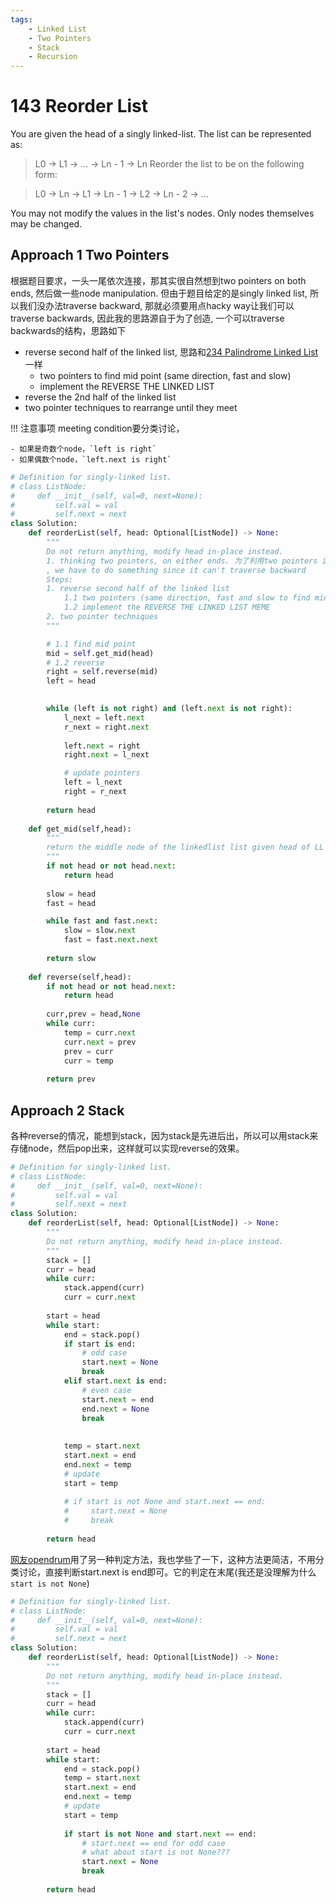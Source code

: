 ```yaml
---
tags:
    - Linked List
    - Two Pointers
    - Stack
    - Recursion
---
```


# 143 Reorder List

You are given the head of a singly linked-list. The list can be represented as:

> L0 → L1 → … → Ln - 1 → Ln
Reorder the list to be on the following form:

> L0 → Ln → L1 → Ln - 1 → L2 → Ln - 2 → …

You may not modify the values in the list's nodes. Only nodes themselves may be changed.


## Approach 1 Two Pointers

根据题目要求，一头一尾依次连接，那其实很自然想到two pointers on both ends, 然后做一些node manipulation. 但由于题目给定的是singly linked list, 所以我们没办法traverse backward, 那就必须要用点hacky way让我们可以traverse backwards, 因此我的思路源自于为了创造, 一个可以traverse backwards的结构，思路如下

- reverse second half of the linked list, 思路和[234 Palindrome Linked List](https://leetcode.com/problems/palindrome-linked-list/description/)一样
    - two pointers to find mid point (same direction, fast and slow)
    - implement the REVERSE THE LINKED LIST
- reverse the 2nd half of the linked list
- two pointer techniques to rearrange until they meet

!!! 注意事项
    meeting condition要分类讨论，

    - 如果是奇数个node，`left is right`
    - 如果偶数个node，`left.next is right`

```python
# Definition for singly-linked list.
# class ListNode:
#     def __init__(self, val=0, next=None):
#         self.val = val
#         self.next = next
class Solution:
    def reorderList(self, head: Optional[ListNode]) -> None:
        """
        Do not return anything, modify head in-place instead.
        1. thinking two pointers, on either ends. 为了利用two pointers in singly linked list
        , we have to do something since it can't traverse backward
        Steps:
        1. reverse second half of the linked list
            1.1 two pointers (same direction, fast and slow to find mid point)
            1.2 implement the REVERSE THE LINKED LIST MEME
        2. two pointer techniques
        """        

        # 1.1 find mid point
        mid = self.get_mid(head)
        # 1.2 reverse
        right = self.reverse(mid)        
        left = head
        

        while (left is not right) and (left.next is not right):
            l_next = left.next
            r_next = right.next
            
            left.next = right
            right.next = l_next

            # update pointers
            left = l_next
            right = r_next
        
        return head    
    
    def get_mid(self,head):
        """
        return the middle node of the linkedlist list given head of LL
        """
        if not head or not head.next:
            return head
        
        slow = head
        fast = head

        while fast and fast.next:
            slow = slow.next
            fast = fast.next.next
        
        return slow
    
    def reverse(self,head):
        if not head or not head.next:
            return head
        
        curr,prev = head,None
        while curr:
            temp = curr.next
            curr.next = prev
            prev = curr
            curr = temp
        
        return prev
```

## Approach 2 Stack

各种reverse的情况，能想到stack，因为stack是先进后出，所以可以用stack来存储node，然后pop出来，这样就可以实现reverse的效果。

```python
# Definition for singly-linked list.
# class ListNode:
#     def __init__(self, val=0, next=None):
#         self.val = val
#         self.next = next
class Solution:
    def reorderList(self, head: Optional[ListNode]) -> None:
        """
        Do not return anything, modify head in-place instead.
        """
        stack = []
        curr = head
        while curr:
            stack.append(curr)
            curr = curr.next
        
        start = head
        while start:
            end = stack.pop()
            if start is end:
                # odd case
                start.next = None
                break
            elif start.next is end:
                # even case
                start.next = end
                end.next = None
                break
                
            
            temp = start.next
            start.next = end
            end.next = temp
            # update
            start = temp
            
            # if start is not None and start.next == end:
            #     start.next = None
            #     break
            
        return head
```


[网友opendrum](https://leetcode.com/problems/reorder-list/editorial/comments/718547)用了另一种判定方法，我也学些了一下，这种方法更简洁，不用分类讨论，直接判断start.next is end即可。它的判定在末尾(我还是没理解为什么`start is not None`)

```python
# Definition for singly-linked list.
# class ListNode:
#     def __init__(self, val=0, next=None):
#         self.val = val
#         self.next = next
class Solution:
    def reorderList(self, head: Optional[ListNode]) -> None:
        """
        Do not return anything, modify head in-place instead.
        """
        stack = []
        curr = head
        while curr:
            stack.append(curr)
            curr = curr.next
        
        start = head
        while start:
            end = stack.pop()
            temp = start.next
            start.next = end
            end.next = temp
            # update
            start = temp
            
            if start is not None and start.next == end:
                # start.next == end for odd case
                # what about start is not None???
                start.next = None
                break
            
        return head
```